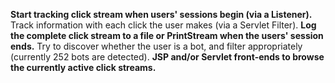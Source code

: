 **Start tracking click stream when users' sessions begin (via a Listener).** Track information with each click the user makes (via a Servlet Filter).
**Log the complete click stream to a file or PrintStream when the users' session ends.** Try to discover whether the user is a bot, and filter appropriately (currently 252 bots are detected).
**JSP and/or Servlet front-ends to browse the currently active click streams.**
